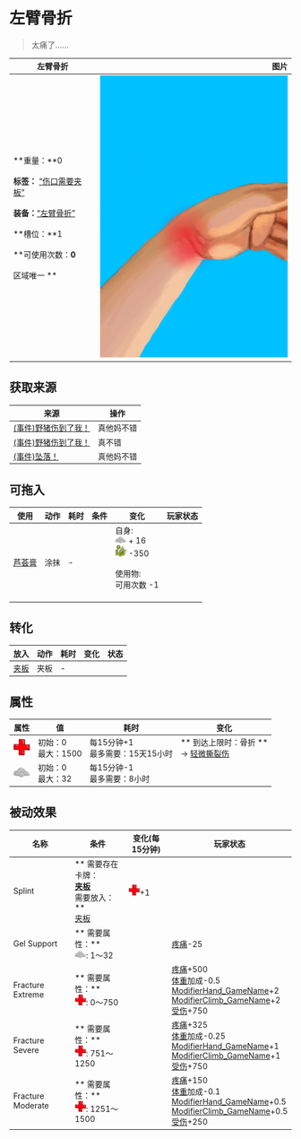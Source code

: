 # 左臂骨折  
> 太痛了……  
  
  左臂骨折  |   图片   
 ----  |  ----:   
 **重量：**0<br><br>**标签：**	[“伤口需要夹板”](tag_WoundSplint.md)<br><br>**装备：**[“左臂骨折”](eTag_WArmFractureL.md)<br><br>**槽位：**1<br><br>**可使用次数：**0<br><br>** 区域唯一 **  |  ![](Sprite/SprainedWrist.png)   
  
## 获取来源  
来源  |  操作  
----  |  ----  
[(事件)野猪伤到了我！](Event_BoarWoundMajor.md)  |  真他妈不错  
[(事件)野猪伤到了我！](Event_BoarWoundMinor.md)  |  真不错  
[(事件)坠落！](Event_FallFracture.md)  |  真他妈不错  
## 可拖入  
使用  |  动作  |  耗时  |  条件  |  变化  |  玩家状态  
----  |  ----  |  ----  |  ----  |  ----  |  ----  
[芦荟膏](AloeVeraGel.md)  |  涂抹  |  -  |    |  自身:<br><img decoding="async" src="Sprite/AloeGel.png" style="width:20px;"> + 16<br><img decoding="async" src="Sprite/Bacteria.png" style="width:20px;">  -350<br><br>使用物:<br>可用次数  -1<br><br>  |    
## 转化  
放入  |  动作  |  耗时  |  变化  |  状态  
----  |  ----  |  ----  |  ----  |  ----  
[夹板](Splint.md)  |  夹板  |  -  |    |    
## 属性   
属性  |  值  |  耗时  |  变化  
----  |  ----  |  ----  |  ----  
<img decoding="async" src="Sprite/Health.png" style="width:30px;">  |  初始：0<br>最大：1500  |  每15分钟+1<br>最多需要：15天15小时  |  ** 到达上限时：骨折 **<br>→ [轻微撕裂伤](W_MinorLaceration.md)  
<img decoding="async" src="Sprite/AloeGel.png" style="width:30px;">  |  初始：0<br>最大：32  |  每15分钟-1<br>最多需要：8小时  |    
## 被动效果  
名称  |  条件  |  变化(每15分钟)  |  玩家状态  
----  |  ----  |  ----  |  ----  
Splint  |  ** 需要存在卡牌：**<br>[夹板](Splint.md)<br>** 需要放入：**<br>[夹板](Splint.md)  |  <img decoding="async" src="Sprite/Health.png" style="width:20px;">+1  |    
Gel Support  |  ** 需要属性：**<br><img decoding="async" src="Sprite/AloeGel.png" style="width:20px;">: 1～32  |    |  [疼痛](Pain.md)-25  
Fracture Extreme  |  ** 需要属性：**<br><img decoding="async" src="Sprite/Health.png" style="width:20px;">: 0～750  |    |  [疼痛](Pain.md)+500<br>[体重](Weight.md)加成-0.5<br>[ModifierHand_GameName](ModifierHand.md)+2<br>[ModifierClimb_GameName](ModifierClimb.md)+2<br>[受伤](Wounds.md)+750  
Fracture Severe  |  ** 需要属性：**<br><img decoding="async" src="Sprite/Health.png" style="width:20px;">: 751～1250  |    |  [疼痛](Pain.md)+325<br>[体重](Weight.md)加成-0.25<br>[ModifierHand_GameName](ModifierHand.md)+1<br>[ModifierClimb_GameName](ModifierClimb.md)+1<br>[受伤](Wounds.md)+750  
Fracture Moderate  |  ** 需要属性：**<br><img decoding="async" src="Sprite/Health.png" style="width:20px;">: 1251～1500  |    |  [疼痛](Pain.md)+150<br>[体重](Weight.md)加成-0.1<br>[ModifierHand_GameName](ModifierHand.md)+0.5<br>[ModifierClimb_GameName](ModifierClimb.md)+0.5<br>[受伤](Wounds.md)+250  
